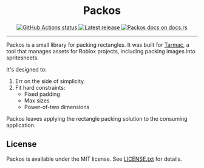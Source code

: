 <div align="center">
    <h1>Packos</h1>
</div>

<div align="center">
    <a href="https://github.com/rojo-rbx/tarmac/actions">
        <img src="https://github.com/rojo-rbx/tarmac/workflows/CI/badge.svg" alt="GitHub Actions status" />
    </a>
    <a href="https://crates.io/crates/packos">
        <img src="https://img.shields.io/crates/v/packos.svg?label=latest%20release" alt="Latest release" />
    </a>
    <a href="https://docs.rs/packos">
        <img src="https://img.shields.io/badge/docs-docs.rs-orange.svg" alt="Packos docs on docs.rs" />
    </a>
</div>

<hr />

Packos is a small library for packing rectangles. It was built for [Tarmac](https://github.com/rojo-rbx/tarmac), a tool that manages assets for Roblox projects, including packing images into spritesheets.

It's designed to:

1. Err on the side of simplicity.
2. Fit hard constraints:
	- Fixed padding
	- Max sizes
	- Power-of-two dimensions

Packos leaves applying the rectangle packing solution to the consuming application.

## License
Packos is available under the MIT license. See [LICENSE.txt](LICENSE.txt) for details.